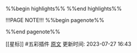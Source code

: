 %%begin highlights%%
%%end highlights%%

!!!PAGE NOTE!!!
%%begin pagenote%%

%%end pagenote%%

[[星标]] #五彩插件 [原文](https://www.zhihu.com/)
更新时间: 2023-07-27 16:43